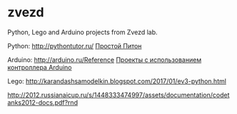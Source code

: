 # zvezd
Python, Lego and Arduino projects from Zvezd lab.

Python:
http://pythontutor.ru/
[Простой Питон](https://www.dropbox.com/s/4r8hnwvc39tnlwm/ProPyt.pdf?dl=0)

Arduino:
http://arduino.ru/Reference
[Проекты с использованием контроллера Arduino](https://www.dropbox.com/s/2pyv96sits184h5/%D0%9F%D1%80%D0%BE%D0%B5%D0%BA%D1%82%D1%8B%20%D1%81%20%D0%B8%D1%81%D0%BF%D0%BE%D0%BB%D1%8C%D0%B7%D0%BE%D0%B2%D0%B0%D0%BD%D0%B8%D0%B5%D0%BC%20%D0%BA%D0%BE%D0%BD%D1%82%D1%80%D0%BE%D0%BB%D0%BB%D0%B5%D1%80%D0%B0%20Arduino.pdf?dl=0)

Lego:
http://karandashsamodelkin.blogspot.com/2017/01/ev3-python.html







http://2012.russianaicup.ru/s/1448333474997/assets/documentation/codetanks2012-docs.pdf?rnd
